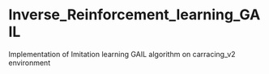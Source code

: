 # Inverse_Reinforcement_learning_GAIL
 Implementation of Imitation learning GAIL algorithm on carracing_v2 environment
